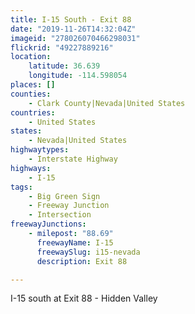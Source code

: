 ```yaml
---
title: I-15 South - Exit 88
date: "2019-11-26T14:32:04Z"
imageid: "278026070466298031"
flickrid: "49227889216"
location:
    latitude: 36.639
    longitude: -114.598054
places: []
counties:
    - Clark County|Nevada|United States
countries:
    - United States
states:
    - Nevada|United States
highwaytypes:
    - Interstate Highway
highways:
    - I-15
tags:
    - Big Green Sign
    - Freeway Junction
    - Intersection
freewayJunctions:
    - milepost: "88.69"
      freewayName: I-15
      freewaySlug: i15-nevada
      description: Exit 88

---
```

I-15 south at Exit 88 - Hidden Valley